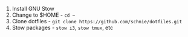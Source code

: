 1. Install GNU Stow
2. Change to $HOME - `cd ~`
3. Clone dotfiles - `git clone https://github.com/schnie/dotfiles.git`
4. Stow packages - `stow i3`, `stow tmux`, etc
